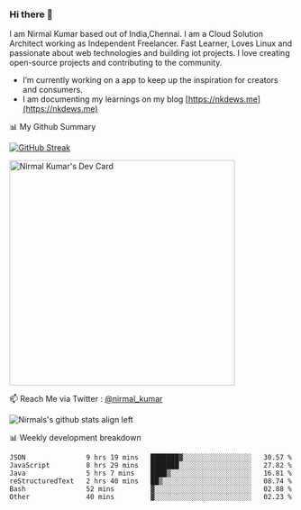 ### Hi there 👋

 I am Nirmal Kumar based out of India,Chennai. I am a Cloud Solution Architect working as Independent Freelancer. Fast Learner, Loves Linux and passionate about web technologies and building iot projects. I love creating open-source projects and contributing to the community.

- I’m currently working on a app to keep up the inspiration for creators and consumers.
- I am documenting my learnings on my blog [https://nkdews.me](https://nkdews.me)


📊 My Github Summary

[![GitHub Streak](https://github-readme-streak-stats.herokuapp.com?user=nk-gears&theme=dark&hide_border=true&date_format=M%20j%5B%2C%20Y%5D)](https://git.io/streak-stats)

<a href="https://app.daily.dev/nirmal_kumar"><img src="https://api.daily.dev/devcards/a16cfcf02d384b16b41de71ce4d1d811.png?r=8ve" width="400" alt="Nirmal Kumar's Dev Card"/></a>

📫 Reach Me via  Twitter : [@nirmal_kumar](https://twitter.com/nirmal_kumar)

![Nirmals's github stats align left](https://github-readme-stats.vercel.app/api?username=nk-gears&show_icons=true)


📊 Weekly development breakdown

<!--START_SECTION:waka-->

```text
JSON               9 hrs 19 mins   ███████▓░░░░░░░░░░░░░░░░░   30.57 %
JavaScript         8 hrs 29 mins   ███████░░░░░░░░░░░░░░░░░░   27.82 %
Java               5 hrs 7 mins    ████▒░░░░░░░░░░░░░░░░░░░░   16.81 %
reStructuredText   2 hrs 40 mins   ██▒░░░░░░░░░░░░░░░░░░░░░░   08.74 %
Bash               52 mins         ▓░░░░░░░░░░░░░░░░░░░░░░░░   02.88 %
Other              40 mins         ▓░░░░░░░░░░░░░░░░░░░░░░░░   02.23 %
```

<!--END_SECTION:waka-->


